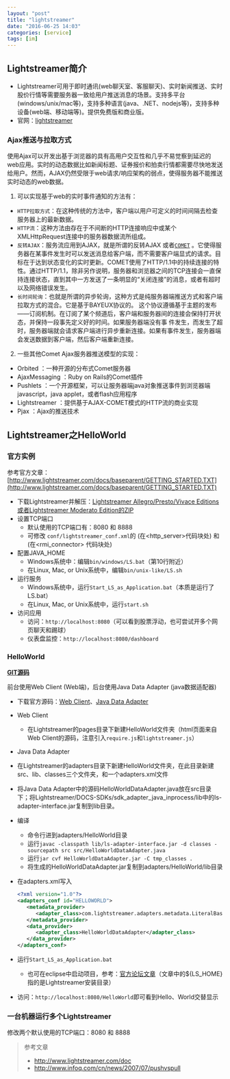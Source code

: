 ```yaml
---
layout: "post"
title: "lightstreamer"
date: "2016-06-25 14:03"
categories: [service]
tags: [im]
---
```


## Lightstreamer简介

- Lightstreamer可用于即时通讯(web聊天室、客服聊天)、实时新闻推送、实时股价行情等需要服务器一致给用户推送消息的场景。支持多平台(windows/unix/mac等)，支持多种语言(java、.NET、nodejs等)，支持多种设备(web端、移动端等)。提供免费版和商业版。
- 官网：[lightstreamer](http://www.lightstreamer.com/)

### Ajax推送与拉取方式

使用Ajax可以开发出基于浏览器的具有高用户交互性和几乎不易觉察到延迟的web应用。实时的动态数据比如新闻标题、证券报价和拍卖行情都需要尽快地发送给用户。然而，AJAX仍然受限于web请求/响应架构的弱点，使得服务器不能推送实时动态的web数据。

1. 可以实现基于web的实时事件通知的方法有：
  - `HTTP拉取方式`：在这种传统的方法中，客户端以用户可定义的时间间隔去检查服务器上的最新数据。
  - `HTTP流`：这种方法由存在于不间断的HTTP连接响应中或某个XMLHttpRequest连接中的服务器数据流所组成。
  - `反转AJAX`：服务流应用到AJAX，就是所谓的反转AJAX 或者[`COMET`](https://en.wikipedia.org/wiki/Comet_%28programming%29) 。它使得服务器在某事件发生时可以发送消息给客户端，而不需要客户端显式的请求。目标在于达到状态变化的实时更新。COMET使用了HTTP/1.1中的持续连接的特性。通过HTTP/1.1，除非另作说明，服务器和浏览器之间的TCP连接会一直保持连接状态，直到其中一方发送了一条明显的“关闭连接”的消息，或者有超时以及网络错误发生。
  - `长时间轮询`：也就是所谓的异步轮询，这种方式是纯服务器端推送方式和客户端拉取方式的混合。它是基于BAYEUX协议的。 这个协议遵循基于主题的发布——订阅机制。在订阅了某个频道后，客户端和服务器间的连接会保持打开状态，并保持一段事先定义好的时间。如果服务器端没有事 件发生，而发生了超时，服务器端就会请求客户端进行异步重新连接。如果有事件发生，服务器端会发送数据到客户端，然后客户端重新连接。
2. 一些其他Comet Ajax服务器推送模型的实现：
  - Orbited ：一种开源的分布式Comet服务器
  - AjaxMessaging ：Ruby on Rails的Comet插件
  - Pushlets ：一个开源框架，可以让服务器端java对象推送事件到浏览器端javascript，java applet，或者flash应用程序
  - Lightstreamer ：提供基于AJAX-COMET模式的HTTP流的商业实现
  - Pjax ：Ajax的推送技术

## Lightstreamer之HelloWorld

### 官方实例

参考官方文章：[http://www.lightstreamer.com/docs/baseparent/GETTING_STARTED.TXT](http://www.lightstreamer.com/docs/baseparent/GETTING_STARTED.TXT)

- 下载Lightstreamer并解压：[Lightstreamer Allegro/Presto/Vivace Editions或者Lightstreamer Moderato Edition的ZIP](http://www.lightstreamer.com/download/)
- 设置TCP端口
  - 默认使用的TCP端口有：8080 和 8888
  - 可修改 `conf/lightstreamer_conf.xml`的<port> (在<http_server>代码块处) 和 <port> (在<rmi_connector> 代码块处)
- 配置JAVA_HOME
  - Windows系统中：编辑`bin/windows/LS.bat`（第10行附近）
  - 在Linux, Mac, or Unix系统中，编辑`bin/unix-like/LS.sh`
- 运行服务
  - Windows系统中，运行`Start_LS_as_Application.bat`（本质是运行了LS.bat）
  - 在Linux, Mac, or Unix系统中，运行`start.sh`
- 访问应用
  - 访问：`http://localhost:8080`（可以看到股票浮动，也可尝试开多个网页聊天和踢球）
  - 仪表盘监控：`http://localhost:8080/dashboard`

### HelloWorld

[**GIT源码**](https://github.com/oldinaction/Git/tree/master/src/demo/Lightstreamer)

前台使用Web Client (Web端)，后台使用Java Data Adapter (java数据适配器)
- 下载官方源码：[Web Client](https://github.com/Lightstreamer/Lightstreamer-example-HelloWorld-client-javascript)、[Java Data Adapter](https://github.com/Lightstreamer/Lightstreamer-example-HelloWorld-adapter-java)
- Web Client
  - 在Lightstreamer的pages目录下新建HelloWorld文件夹（html页面来自Web Client的源码，注意引入`require.js`和`lightstreamer.js`）
-  Java Data Adapter
  - 在Lightstreamer的adapters目录下新建HelloWorld文件夹，在此目录新建src、lib、classes三个文件夹，和一个adapters.xml文件
  - 将Java Data Adapter中的源码HelloWorldDataAdapter.java放在src目录下；将Lightstreamer/DOCS-SDKs/sdk_adapter_java_inprocess/lib中的ls-adapter-interface.jar复制到lib目录。
  - 编译
    - 命令行进到adapters/HelloWorld目录
    - 运行`javac -classpath lib/ls-adapter-interface.jar -d classes -sourcepath src src/HelloWorldDataAdapter.java`
    - 运行`jar cvf HelloWorldDataAdapter.jar -C tmp_classes .`
    - 将生成的HelloWorldDataAdapter.jar复制到adapters/HelloWorld/lib目录
  - 在adapters.xml写入
  
    ```xml
    <?xml version="1.0"?>
    <adapters_conf id="HELLOWORLD">
       <metadata_provider>
          <adapter_class>com.lightstreamer.adapters.metadata.LiteralBasedProvider</adapter_class>
       </metadata_provider>
       <data_provider>
          <adapter_class>HelloWorldDataAdapter</adapter_class>
       </data_provider>
    </adapters_conf>
    ```

- 运行`Start_LS_as_Application.bat`
  - 也可在eclipse中启动项目，参考：[官方论坛文章](http://forums.lightstreamer.com/showthread.php?4875-Developing-amp-Running-an-Adapter-Set-Using-Eclipse-Java)（文章中的${LS_HOME}指的是Lightstreamer安装目录）
- 访问：`http://localhost:8080/HelloWorld`即可看到Hello、World交替显示

### 一台机器运行多个Lightstreamer

修改两个默认使用的TCP端口：8080 和 8888



> 参考文章
>
> - http://www.lightstreamer.com/doc
> - http://www.infoq.com/cn/news/2007/07/pushvspull
